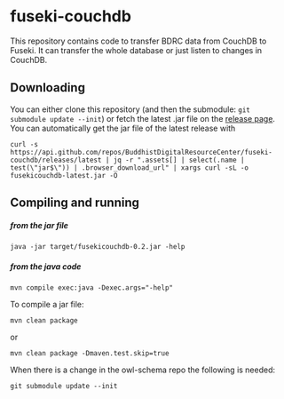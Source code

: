 # fuseki-couchdb

This repository contains code to transfer BDRC data from CouchDB to Fuseki. It can transfer the whole database or just listen to changes in CouchDB.

## Downloading

You can either clone this repository (and then the submodule: `git submodule update --init`) or fetch the latest .jar file on the [release page](https://github.com/BuddhistDigitalResourceCenter/fuseki-couchdb/releases). You can automatically get the jar file of the latest release with

```
curl -s https://api.github.com/repos/BuddhistDigitalResourceCenter/fuseki-couchdb/releases/latest | jq -r ".assets[] | select(.name | test(\"jar$\")) | .browser_download_url" | xargs curl -sL -o fusekicouchdb-latest.jar -O
```

## Compiling and running

##### from the jar file 

```
java -jar target/fusekicouchdb-0.2.jar -help
```

##### from the java code

```
mvn compile exec:java -Dexec.args="-help"
```

To compile a jar file:

```
mvn clean package
```
or
```
mvn clean package -Dmaven.test.skip=true
```
When there is a change in the owl-schema repo the following is needed:

```
git submodule update --init
```

